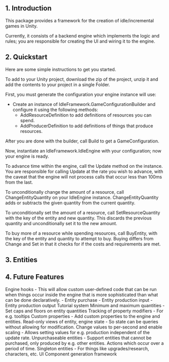 ## 1. Introduction
This package provides a framework for the creation of idle/incremental games in Unity.

Currently, it consists of a backend engine which implements the logic and rules; you are responsible for creating the UI and wiring it to the engine.

## 2. Quickstart
Here are some simple instructions to get you started.

To add to your Unity project, download the zip of the project, unzip it and add the contents to your project in a single Folder.

First, you must generate the configuration your engine instance will use:

* Create an instance of IdleFramework.GameConfigurationBuilder and configure it using the following methods:
	* AddResourceDefinition to add definitions of resources you can spend.
	* AddProducerDefinition to add definitions of things that produce resources.

After you are done with the builder, call Build to get a GameConfiguration.

Now, instantiate an IdleFramework.IdleEngine with your configuration; now your engine is ready.

To advance time within the engine, call the Update method on the instance. You are responsible for calling Update at the rate you wish to advance, with the caveat that the engine will not process calls that occur less than 100ms from the last.

To unconditionally change the amount of a resource, call ChangeEntityQuantity on your IdleEngine instance. ChangeEntityQuantity adds or subtracts the given quantity from the current quantity.

To unconditionally set the amount of a resource, call SetResourceQuantity with the key of the entity and new quantity. This discards the previous quantity and unconditionally set it to the new amount.

To buy more of a resource while spending resources, call BuyEntity, with the key of the entity and quantity to attempt to buy. Buying differs from Change and Set in that it checks for if the costs and requirements are met.

## 3. Entities


## 4. Future Features
Engine hooks - This will allow custom user-defined code that can be run when things occur inside the engine that is more sophisticated than what can be done declaratively.
	- Entity purchase
	- Entity production input
	- Entity production output
Tutorial system
Minimum and maximum quantities - Set caps and floors on entity quantities
Tracking of property modifiers - For e.g. tooltips
Custom properties - Add custom properties to the engine and entities.
Read-only views of entity, engine state - So state can be queries without allowing for modification.
Change values to per-second and enable scaling - Allows setting values for e.g. production independent of the update rate.
Unpurchaseable entities - Support entities that cannot be purchased, only produced by e.g. other entities.
Actions which occur over a period of time.
Singleton entities - For things like upgrades/research, characters, etc.
UI Component generation framework
